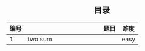 ## <center>目录</center>

| 编号 | <img width=200/>题目 | 难度 |
| ---- | -------------------- | ---- |
| 1    | two sum              | easy |

